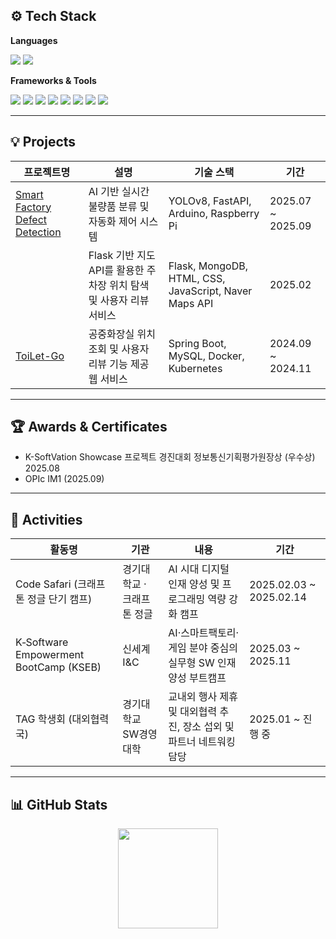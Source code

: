 
## ⚙️ Tech Stack

**Languages**
<p>
  <img src="https://img.shields.io/badge/Java-007396?style=for-the-badge&logo=openjdk&logoColor=white"/>
  <img src="https://img.shields.io/badge/Python-3776AB?style=for-the-badge&logo=python&logoColor=white"/>
</p>

**Frameworks & Tools**
<p>
  <img src="https://img.shields.io/badge/Spring Boot-6DB33F?style=for-the-badge&logo=springboot&logoColor=white"/>
  <img src="https://img.shields.io/badge/FastAPI-009688?style=for-the-badge&logo=fastapi&logoColor=white"/>
  <img src="https://img.shields.io/badge/mysql-%234479A1.svg?&style=for-the-badge&logo=mysql&logoColor=white" />
  <img src="https://img.shields.io/badge/mongodb-%2347A248.svg?&style=for-the-badge&logo=mongodb&logoColor=white" />
  <img src="https://img.shields.io/badge/AWS-232F3E?style=for-the-badge&logo=amazonaws&logoColor=white"/>
  <img src="https://img.shields.io/badge/git-%23F05032.svg?&style=for-the-badge&logo=git&logoColor=white" />
  <img src="https://img.shields.io/badge/github-%23181717.svg?&style=for-the-badge&logo=github&logoColor=white" />
  <img src="https://img.shields.io/badge/notion-%23000000.svg?&style=for-the-badge&logo=notion&logoColor=white" />
</p>

---

## 💡 Projects

| 프로젝트명 | 설명 | 기술 스택 | 기간 |
|-------------|------|------------|------|
| [Smart Factory Defect Detection](https://github.com/ai-feat-3-scratch-defect-tuning) | AI 기반 실시간 불량품 분류 및 자동화 제어 시스템 | YOLOv8, FastAPI, Arduino, Raspberry Pi | 2025.07 ~ 2025.09 |
| | Flask 기반 지도 API를 활용한 주차장 위치 탐색 및 사용자 리뷰 서비스 | Flask, MongoDB, HTML, CSS, JavaScript, Naver Maps API | 2025.02 |
| [ToiLet-Go](https://github.com/2024-Opensource-project/toilet-go) | 공중화장실 위치 조회 및 사용자 리뷰 기능 제공 웹 서비스 | Spring Boot, MySQL, Docker, Kubernetes | 2024.09 ~ 2024.11 |

---

## 🏆 Awards & Certificates

- K-SoftVation Showcase 프로젝트 경진대회 정보통신기획평가원장상 (우수상) 2025.08
- OPIc IM1 (2025.09)

---

## 🎯 Activities

| 활동명 | 기관 | 내용 | 기간 |
|--------|------|------|------|
| Code Safari (크래프톤 정글 단기 캠프) | 경기대학교 · 크래프톤 정글 | AI 시대 디지털 인재 양성 및 프로그래밍 역량 강화 캠프 | 2025.02.03 ~ 2025.02.14 |
| K‑Software Empowerment BootCamp (KSEB) | 신세계 I&C | AI·스마트팩토리·게임 분야 중심의 실무형 SW 인재 양성 부트캠프 | 2025.03 ~ 2025.11 |
| TAG 학생회 (대외협력국) | 경기대학교 SW경영대학 | 교내외 행사 제휴 및 대외협력 추진, 장소 섭외 및 파트너 네트워킹 담당 | 2025.01 ~ 진행 중 |

---

## 📊 GitHub Stats

<p align="center">
  <img height="160em" src="https://github-readme-stats.vercel.app/api?username=Kyunghk&show_icons=true&theme=tokyonight" />
  <!-- <img height="160em" src="https://github-readme-stats.vercel.app/api/top-langs/?username=Kyunghk&layout=compact&theme=tokyonight" /> -->
</p>

